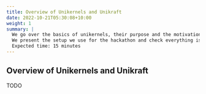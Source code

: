 ```yaml
---
title: Overview of Unikernels and Unikraft
date: 2022-10-21T05:30:08+10:00
weight: 1
summary: |
  We go over the basics of unikernels, their purpose and the motivation behind building unikernels with the library Operating System model.
  We present the setup we use for the hackathon and check everything is OK before proceeding to actual work items.
  Expected time: 15 minutes
---
```


## Overview of Unikernels and Unikraft

TODO
